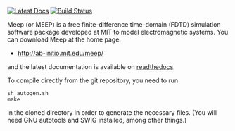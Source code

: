 [![Latest Docs](https://readthedocs.org/projects/pip/badge/?version=latest)](http://meep.readthedocs.io/en/latest/)
[![Build Status](https://travis-ci.org/stevengj/meep.svg?branch=master)](https://travis-ci.org/stevengj/meep)

Meep (or MEEP) is a free finite-difference time-domain (FDTD)
simulation software package developed at MIT to model electromagnetic
systems.  You can download Meep at the
home page:

* http://ab-initio.mit.edu/meep/

and the latest documentation is available on [readthedocs](http://meep.readthedocs.io/en/latest/Meep/).

To compile directly from the git repository, you need to run
```
sh autogen.sh
make
```
in the cloned directory in order to generate the necessary files.  (You will need GNU autotools and SWIG installed, among other things.)
